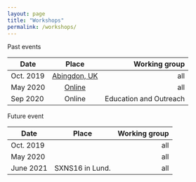 ```yaml
---
layout: page
title: "Workshops"
permalink: /workshops/
---
```


Past events 

| Date   |      Place      |  Working group | 
|----------|:-------------:|------:|
| Oct. 2019 |  [Abingdon, UK](https://reflectivity.github.io/workshop_2019/)| all |
| May 2020 |   [Online](https://reflectivity.github.io/workshop_2020/)  |   all |
| Sep 2020 | Online | Education and Outreach |

Future event

| Date   |      Place      |  Working group | 
|----------|:-------------:|------:|
| Oct. 2019 |  | all |
| May 2020 |   |   all |
| June 2021 | SXNS16 in Lund.  |  all |


